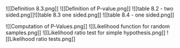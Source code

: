 ![[Definition 8.3.png]]
![[Definition of P-value.png]]
![[table 8.2 - two sided.png]]![[table 8.3 one sided.png]]
![[table 8.4 - one sided.png]]

![[Computation of P-Values.png]]
![[Likelihood function for random samples.png]]
![[Likelihood ratio test for simple hypothesis.png]]
![[Likelihood ratio tests.png]]
